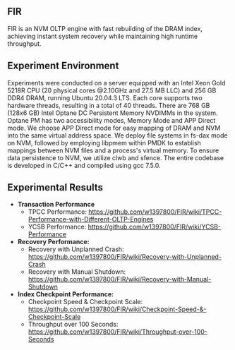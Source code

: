 FIR
-----------------

FIR is an NVM OLTP engine with fast rebuilding of the DRAM index, achieving instant system recovery while maintaining high runtime throughput.




Experiment Environment
------------

Experiments were conducted on a server equipped with an Intel Xeon Gold 5218R CPU (20 physical cores @2.10GHz and 27.5 MB LLC) and 256 GB DDR4 DRAM, running Ubuntu 20.04.3 LTS. Each core supports two hardware threads, resulting in a total of 40 threads. There are 768 GB (128x6 GB) Intel Optane DC Persistent Memory NVDIMMs in the system. Optane PM has two accessibility modes, Memory Mode and APP Direct mode. We choose APP Direct mode for easy mapping of DRAM and NVM into the same virtual address space. We deploy file systems in fs-dax mode on NVM, followed by employing libpmem within PMDK to establish mappings between NVM files and a process's virtual memory. To ensure data persistence to NVM, we utilize clwb and sfence. The entire codebase is developed in C/C++ and compiled using gcc 7.5.0.

Experimental Results
-------------

- **Transaction Performance**
    - TPCC Performance: https://github.com/w1397800/FIR/wiki/TPCC-Performance-with-Different-OLTP-Engines
    - YCSB Performance: https://github.com/w1397800/FIR/wiki/YCSB-Performance
- **Recovery Performance:**
    - Recovery with Unplanned Crash: https://github.com/w1397800/FIR/wiki/Recovery-with-Unplanned-Crash
    - Recovery with Manual Shutdown: https://github.com/w1397800/FIR/wiki/Recovery-with-Manual-Shutdown
- **Index Checkpoint Performance:**
    - Checkpoint Speed & Checkpoint Scale: https://github.com/w1397800/FIR/wiki/Checkpoint-Speed-&-Checkpoint-Scale
    - Throughput over 100 Seconds: https://github.com/w1397800/FIR/wiki/Throughput-over-100-Seconds
